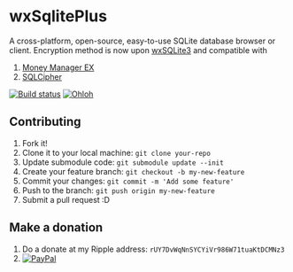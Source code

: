 wxSqlitePlus
============

A cross-platform, open-source, easy-to-use SQLite database browser or client.
Encryption method is now upon [wxSQLite3](https://github.com/utelle/wxsqlite3) and compatible with 
1. [Money Manager EX](https://github.com/moneymanagerex/moneymanagerex)
2. [SQLCipher](https://www.zetetic.net/sqlcipher/)

[![Build status](https://ci.appveyor.com/api/projects/status/styoyfaaoa0560qx?svg=true)](https://ci.appveyor.com/project/guanlisheng/wxsqliteplus)
[![Ohloh](http://www.ohloh.net/p/wxsqliteplus/widgets/project_thin_badge.gif)](https://www.ohloh.net/p/wxsqliteplus)

## Contributing

1. Fork it!
2. Clone it to your local machine: `git clone your-repo`
3. Update submodule code: `git submodule update --init`
4. Create your feature branch: `git checkout -b my-new-feature`
5. Commit your changes: `git commit -m 'Add some feature'`
6. Push to the branch: `git push origin my-new-feature`
7. Submit a pull request :D

## Make a donation
1. Do a donate at my Ripple address: `rUY7DvWqNnSYCYiVr986W71tuaKtDCMNz3` 
2. [![PayPal](https://www.paypalobjects.com/en_US/i/btn/btn_donateCC_LG.gif)](https://www.paypal.com/cgi-bin/webscr?cmd=_donations&business=guanlisheng%40gmail%2ecom&lc=US&item_name=wxSqlitePlus&no_note=0&currency_code=USD&bn=PP%2dDonationsBF%3abtn_donateCC_LG%2egif%3aNonHostedGuest)

